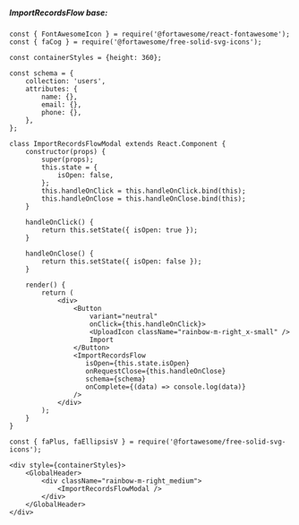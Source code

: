 ##### ImportRecordsFlow base:

    const { FontAwesomeIcon } = require('@fortawesome/react-fontawesome');
    const { faCog } = require('@fortawesome/free-solid-svg-icons');

    const containerStyles = {height: 360};

    const schema = {
        collection: 'users',
        attributes: {
            name: {},
            email: {},
            phone: {},
        },
    };

    class ImportRecordsFlowModal extends React.Component {
        constructor(props) {
            super(props);
            this.state = {
                isOpen: false,
            };
            this.handleOnClick = this.handleOnClick.bind(this);
            this.handleOnClose = this.handleOnClose.bind(this);
        }

        handleOnClick() {
            return this.setState({ isOpen: true });
        }

        handleOnClose() {
            return this.setState({ isOpen: false });
        }

        render() {
            return (
                <div>
                    <Button
                        variant="neutral"
                        onClick={this.handleOnClick}>
                        <UploadIcon className="rainbow-m-right_x-small" />
                        Import
                    </Button>
                    <ImportRecordsFlow
                       isOpen={this.state.isOpen}
                       onRequestClose={this.handleOnClose}
                       schema={schema}
                       onComplete={(data) => console.log(data)}
                    />
                </div>
            );
        }
    }

    const { faPlus, faEllipsisV } = require('@fortawesome/free-solid-svg-icons');

    <div style={containerStyles}>
        <GlobalHeader>
            <div className="rainbow-m-right_medium">
                <ImportRecordsFlowModal />
            </div>
        </GlobalHeader>
    </div>

